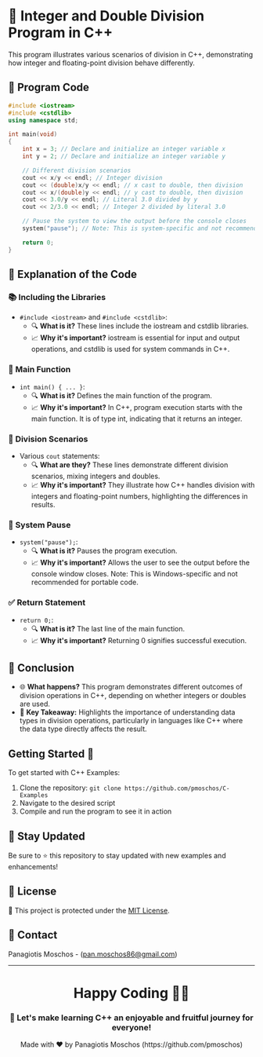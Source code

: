 # 🌟 Integer and Double Division Program in C++

This program illustrates various scenarios of division in C++, demonstrating how integer and floating-point division behave differently.

## 📝 Program Code

```cpp
#include <iostream>
#include <cstdlib>
using namespace std;

int main(void)
{
    int x = 3; // Declare and initialize an integer variable x
    int y = 2; // Declare and initialize an integer variable y

    // Different division scenarios
    cout << x/y << endl; // Integer division
    cout << (double)x/y << endl; // x cast to double, then division
    cout << x/(double)y << endl; // y cast to double, then division
    cout << 3.0/y << endl; // Literal 3.0 divided by y
    cout << 2/3.0 << endl; // Integer 2 divided by literal 3.0

    // Pause the system to view the output before the console closes
    system("pause"); // Note: This is system-specific and not recommended for portability

    return 0;
}
```

## 🧐 Explanation of the Code

### 📚 Including the Libraries
- `#include <iostream>` and `#include <cstdlib>`:
  - 🔍 **What is it?** These lines include the iostream and cstdlib libraries.
  - 📈 **Why it's important?** iostream is essential for input and output operations, and cstdlib is used for system commands in C++.

### 🚀 Main Function
- `int main() { ... }`:
  - 🔍 **What is it?** Defines the main function of the program.
  - 📈 **Why it's important?** In C++, program execution starts with the main function. It is of type int, indicating that it returns an integer.

### 🔢 Division Scenarios
- Various `cout` statements:
  - 🔍 **What are they?** These lines demonstrate different division scenarios, mixing integers and doubles.
  - 📈 **Why it's important?** They illustrate how C++ handles division with integers and floating-point numbers, highlighting the differences in results.

### 🛑 System Pause
- `system("pause");`:
  - 🔍 **What is it?** Pauses the program execution.
  - 📈 **Why it's important?** Allows the user to see the output before the console window closes. Note: This is Windows-specific and not recommended for portable code.

### ✅ Return Statement
- `return 0;`:
  - 🔍 **What is it?** The last line of the main function.
  - 📈 **Why it's important?** Returning 0 signifies successful execution.

## 🎉 Conclusion
- 🌐 **What happens?** This program demonstrates different outcomes of division operations in C++, depending on whether integers or doubles are used.
- 🔑 **Key Takeaway:** Highlights the importance of understanding data types in division operations, particularly in languages like C++ where the data type directly affects the result.

## Getting Started 🚀
To get started with C++ Examples:
1. Clone the repository: `git clone https://github.com/pmoschos/C-Examples`
2. Navigate to the desired script
3. Compile and run the program to see it in action

## 📢 Stay Updated
Be sure to ⭐ this repository to stay updated with new examples and enhancements!

## 📜 License 
🔐 This project is protected under the [MIT License](https://mit-license.org/).

## 📧 Contact 
Panagiotis Moschos - (pan.moschos86@gmail.com)

---
<h1 align=center>Happy Coding 👨‍💻 </h1>

<h3 align=center>🎉 Let's make learning C++ an enjoyable and fruitful journey for everyone!</h3>  

<p align="center">
  Made with ❤️ by Panagiotis Moschos (https://github.com/pmoschos)
</p>
